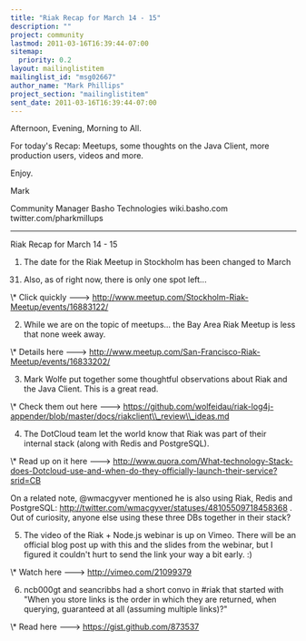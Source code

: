 ```yaml
---
title: "Riak Recap for March 14 - 15"
description: ""
project: community
lastmod: 2011-03-16T16:39:44-07:00
sitemap:
  priority: 0.2
layout: mailinglistitem
mailinglist_id: "msg02667"
author_name: "Mark Phillips"
project_section: "mailinglistitem"
sent_date: 2011-03-16T16:39:44-07:00
---
```



Afternoon, Evening, Morning to All.

For today's Recap: Meetups, some thoughts on the Java Client, more
production users, videos and more.

Enjoy.

Mark

Community Manager
Basho Technologies
wiki.basho.com
twitter.com/pharkmillups

----

Riak Recap for March 14 - 15


1) The date for the Riak Meetup in Stockholm has been changed to March
31. Also, as of right now, there is only one spot left...

\\* Click quickly ---&gt;
http://www.meetup.com/Stockholm-Riak-Meetup/events/16883122/

2) While we are on the topic of meetups... the Bay Area Riak Meetup is
less that none week away.

\\* Details here ---&gt;
http://www.meetup.com/San-Francisco-Riak-Meetup/events/16833202/

3) Mark Wolfe put together some thoughtful observations about Riak and
the Java Client. This is a great read.

\\* Check them out here ---&gt;
https://github.com/wolfeidau/riak-log4j-appender/blob/master/docs/riakclient\\_review\\_ideas.md

4) The DotCloud team let the world know that Riak was part of their
internal stack (along with Redis and PostgreSQL).

\\* Read up on it here ---&gt;
http://www.quora.com/What-technology-Stack-does-Dotcloud-use-and-when-do-they-officially-launch-their-service?srid=CB

On a related note, @wmacgyver mentioned he is also using Riak, Redis
and PostgreSQL:
http://twitter.com/wmacgyver/statuses/48105509718458368 . Out of
curiosity, anyone else using these three DBs together in their stack?

5) The video of the Riak + Node.js webinar is up on Vimeo. There will
be an official blog post up with this and the slides from the webinar,
but I figured it couldn't hurt to send the link your way a bit early.
:)

\\* Watch here ---&gt; http://vimeo.com/21099379

6) ncb000gt and seancribbs had a short convo in #riak that started
with "When you store links is the order in which they are returned,
when querying, guaranteed at all (assuming multiple links)?"

\\* Read here ---&gt; https://gist.github.com/873537


